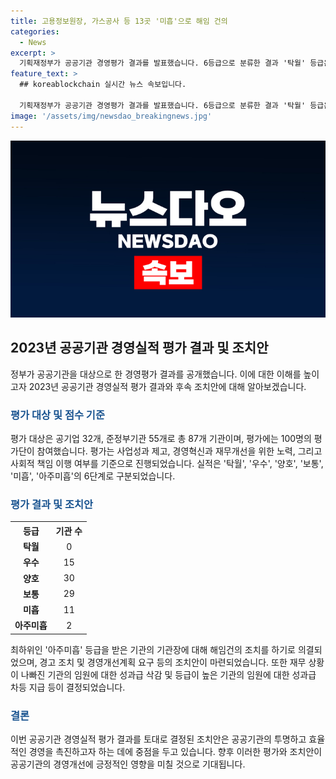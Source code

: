 ```yaml
---
title: 고용정보원장, 가스공사 등 13곳 '미흡'으로 해임 건의
categories:
  - News
excerpt: >
  기획재정부가 공공기관 경영평가 결과를 발표했습니다. 6등급으로 분류한 결과 '탁월' 등급은 없었고, '우수'는 15개, '양호'는 30개, '보통'은 29개, '미흡'과 '아주미흡'은 각각 11개와 2개였습니다. 최하위 등급을 받은 기관의 장에 대해 해임 건의나 경고 조치 등의 후속 조치가 결정됐는데, 이는 경영실적 평가에 따른 조치로 공공기관의 경영혁신과 재무개선을 촉진하기 위한 것입니다.
feature_text: >
  ## koreablockchain 실시간 뉴스 속보입니다.

  기획재정부가 공공기관 경영평가 결과를 발표했습니다. 6등급으로 분류한 결과 '탁월' 등급은 없었고, '우수'는 15개, '양호'는 30개, '보통'은 29개, '미흡'과 '아주미흡'은 각각 11개와 2개였습니다. 최하위 등급을 받은 기관의 장에 대해 해임 건의나 경고 조치 등의 후속 조치가 결정됐는데, 이는 경영실적 평가에 따른 조치로 공공기관의 경영혁신과 재무개선을 촉진하기 위한 것입니다.
image: '/assets/img/newsdao_breakingnews.jpg'
---
```


<p><img src="/assets/img/newsdao_breakingnews.jpg" alt="koreablockchain 속보" /></p>

<h2 data-ke-size="size26">2023년 공공기관 경영실적 평가 결과 및 조치안</h2>

<p data-ke-size="size16">정부가 공공기관을 대상으로 한 경영평가 결과를 공개했습니다. 이에 대한 이해를 높이고자 2023년 공공기관 경영실적 평가 결과와 후속 조치안에 대해 알아보겠습니다.</p>

<h3><b><span style="color: #1a5490;">평가 대상 및 점수 기준</span></b></h3>

<p data-ke-size="size16">평가 대상은 공기업 32개, 준정부기관 55개로 총 87개 기관이며, 평가에는 100명의 평가단이 참여했습니다. 평가는 사업성과 제고, 경영혁신과 재무개선을 위한 노력, 그리고 사회적 책임 이행 여부를 기준으로 진행되었습니다. 실적은 '탁월', '우수', '양호', '보통', '미흡', '아주미흡'의 6단계로 구분되었습니다.</p>

<h3><b><span style="color: #1a5490;">평가 결과 및 조치안</span></b></h3>

<table>
    <tr>
        <th>등급</th>
        <th>기관 수</th>
    </tr>
    <tr>
        <td style="text-align: center; height: 17px;"><b>탁월</b></td>
        <td style="text-align: center; height: 17px;">0</td>
    </tr>
    <tr>
        <td style="text-align: center; height: 17px;"><b>우수</b></td>
        <td style="text-align: center; height: 17px;">15</td>
    </tr>
    <tr>
        <td style="text-align: center; height: 17px;"><b>양호</b></td>
        <td style="text-align: center; height: 17px;">30</td>
    </tr>
    <tr>
        <td style="text-align: center; height: 17px;"><b>보통</b></td>
        <td style="text-align: center; height: 17px;">29</td>
    </tr>
    <tr>
        <td style="text-align: center; height: 17px;"><b>미흡</b></td>
        <td style="text-align: center; height: 17px;">11</td>
    </tr>
    <tr>
        <td style="text-align: center; height: 17px;"><b>아주미흡</b></td>
        <td style="text-align: center; height: 17px;">2</td>
    </tr>
</table>

<p data-ke-size="size16">최하위인 '아주미흡' 등급을 받은 기관의 기관장에 대해 해임건의 조치를 하기로 의결되었으며, 경고 조치 및 경영개선계획 요구 등의 조치안이 마련되었습니다. 또한 재무 상황이 나빠진 기관의 임원에 대한 성과급 삭감 및 등급이 높은 기관의 임원에 대한 성과급 차등 지급 등이 결정되었습니다.</p>

<h3><b><span style="color: #1a5490;">결론</span></b></h3>

<p data-ke-size="size16">이번 공공기관 경영실적 평가 결과를 토대로 결정된 조치안은 공공기관의 투명하고 효율적인 경영을 촉진하고자 하는 데에 중점을 두고 있습니다. 향후 이러한 평가와 조치안이 공공기관의 경영개선에 긍정적인 영향을 미칠 것으로 기대됩니다.</p>

